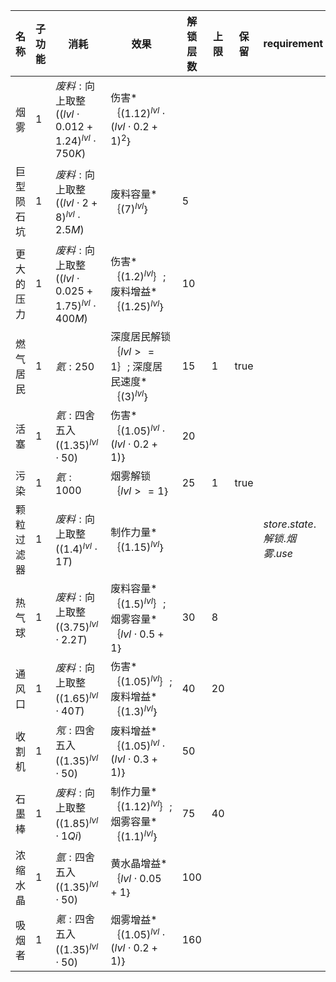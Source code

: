 | 名称  | 子功能 | 消耗  | 效果  | 解锁层数 | 上限  | 保留  | requirement |
| --- | --- | --- | --- | ---- | --- | --- | ----------- |
| 烟雾 | 1 | ${ 废料: \text{向上取整}({(lvl  \cdot  0.012 + 1.24)}^{lvl}  \cdot  750K) }$ | 伤害*｛${(1.12)}^{lvl}  \cdot  {(lvl  \cdot  0.2 + 1)}^{2}$｝ |  |  |  |  |
| 巨型陨石坑 | 1 | ${ 废料: \text{向上取整}({(lvl  \cdot  2 + 8)}^{lvl}  \cdot  2.5M) }$ | 废料容量*｛${(7)}^{lvl}$｝ | 5 |  |  |  |
| 更大的压力 | 1 | ${ 废料: \text{向上取整}({(lvl  \cdot  0.025 + 1.75)}^{lvl}  \cdot  400M) }$ | 伤害*｛${(1.2)}^{lvl}$｝; 废料增益*｛${(1.25)}^{lvl}$｝ | 10 |  |  |  |
| 燃气居民 | 1 | ${ 氦: 250 }$ | 深度居民解锁｛$lvl >= 1$｝; 深度居民速度*｛${(3)}^{lvl}$｝ | 15 | 1 | true |  |
| 活塞 | 1 | ${ 氦: \text{四舍五入}({(1.35)}^{lvl}  \cdot  50) }$ | 伤害*｛${(1.05)}^{lvl}  \cdot  (lvl  \cdot  0.2 + 1)$｝ | 20 |  |  |  |
| 污染 | 1 | ${ 氦: 1000 }$ | 烟雾解锁｛$lvl >= 1$｝ | 25 | 1 | true |  |
| 颗粒过滤器 | 1 | ${ 废料: \text{向上取整}({(1.4)}^{lvl}  \cdot  1T) }$ | 制作力量*｛${(1.15)}^{lvl}$｝ |  |  |  | $store.state.解锁.烟雾.use$ |
| 热气球 | 1 | ${ 废料: \text{向上取整}({(3.75)}^{lvl}  \cdot  2.2T) }$ | 废料容量*｛${(1.5)}^{lvl}$｝; 烟雾容量*｛$lvl  \cdot  0.5 + 1$｝ | 30 | 8 |  |  |
| 通风口 | 1 | ${ 废料: \text{向上取整}({(1.65)}^{lvl}  \cdot  40T) }$ | 伤害*｛${(1.05)}^{lvl}$｝; 废料增益*｛${(1.3)}^{lvl}$｝ | 40 | 20 |  |  |
| 收割机 | 1 | ${ 氖: \text{四舍五入}({(1.35)}^{lvl}  \cdot  50) }$ | 废料增益*｛${(1.05)}^{lvl}  \cdot  (lvl  \cdot  0.3 + 1)$｝ | 50 |  |  |  |
| 石墨棒 | 1 | ${ 废料: \text{向上取整}({(1.85)}^{lvl}  \cdot  1Qi) }$ | 制作力量*｛${(1.12)}^{lvl}$｝; 烟雾容量*｛${(1.1)}^{lvl}$｝ | 75 | 40 |  |  |
| 浓缩水晶 | 1 | ${ 氩: \text{四舍五入}({(1.35)}^{lvl}  \cdot  50) }$ | 黄水晶增益*｛$lvl  \cdot  0.05 + 1$｝ | 100 |  |  |  |
| 吸烟者 | 1 | ${ 氪: \text{四舍五入}({(1.35)}^{lvl}  \cdot  50) }$ | 烟雾增益*｛${(1.05)}^{lvl}  \cdot  (lvl  \cdot  0.2 + 1)$｝ | 160 |  |  |  |
